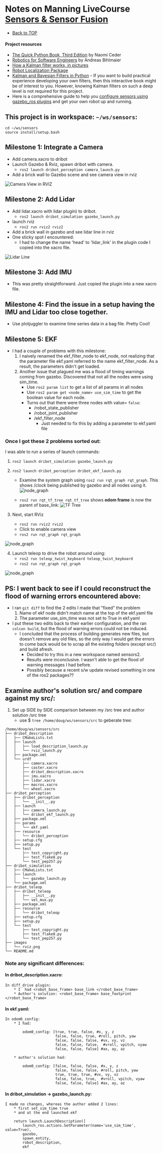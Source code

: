 # Notes on Manning LiveCourse [Sensors & Sensor Fusion](https://liveproject.manning.com/project/857/557/sensors-and-sensor-fusion?)

* [Back to TOP](https://github.com/dblanding/ROS2_live_course)

#### Project resources
* [The Quick Python Book, Third Edition](https://livebook.manning.com/book/the-quick-python-book-third-edition/about-this-book/) by Naomi Ceder
* [Robotics for Software Engineers](https://livebook.manning.com/book/robotics-for-software-engineers/welcome/v-2/) by Andreas Bihlmaier
* [How a Kalman filter works, in pictures](https://www.bzarg.com/p/how-a-kalman-filter-works-in-pictures/)
* [Robot Localization Package](http://docs.ros.org/en/noetic/api/robot_localization/html/index.html)
* [Kalman and Bayesian Filters in Python](https://github.com/rlabbe/Kalman-and-Bayesian-Filters-in-Python) – If you want to build practical experience developing your own filters, then this interactive book might be of interest to you. However, knowing Kalman filters on such a deep level is not required for this project.
* Here is a comprehensive guide to help you [configure sensors using gazebo_ros plugins](https://medium.com/@bytesrobotics/a-review-of-the-ros2-urdf-gazebo-sensor-91e947c633d7) and get your own robot up and running.
## This project is in workspace: `~/ws/sensors`:
```
cd ~/ws/sensors
source install/setup.bash
```
## Milestone 1: Integrate a Camera
* Add camera.xacro to dribot
* Launch Gazebo & Rviz, spawn dribot with camera.
    * `ros2 launch dribot_perception camera_launch.py`
* Add a brick wall to Gazebo scene and see camera view in rviz

![Camera View in RVIZ](images/wall.png)

## Milestone 2: Add Lidar
* Add lidar.xacro with lidar plugin) to dribot.
    * `ros2 launch dribot_simulation gazebo_launch.py`
* launch rviz
    * `ros2 run rviz2 rviz2`
* Add a brick wall in gazebo and see lidar line in rviz
* One sticky spot I encountered:
    * I had to change the name 'head' to 'lidar_link' in the plugin code I copied into the xacro file.

![Lidar Line](images/lidar_line.png)

## Milestone 3: Add IMU
* This was pretty straightforward. Just copied the plugin into a new xacro file.

## Milestone 4: Find the issue in a setup having the IMU and Lidar too close together.
* Use plotjuggler to examine time series data in a bag file. Pretty Cool!

## Milestone 5: EKF
* I had a couple of problems with this milestone:
    1. I naively renamed the ekf_filter_node to ekf_node, not realizing that the parameter file ekf.yaml referred to the name ekf_filter_node. As a result, the parameters didn't get loaded.
    2. Another issue that plagued me was a flood of timing warnings coming from gazebo. Discovered that not all the nodes were using sim_time.
        * Use `ros2 param list` to get a list of all params in all nodes
        * Use `ros2 param get <node_name> use_sim_time` to get the boolean value for each node.
        * Turns out that there were three nodes with value= `false`:
            * /robot_state_publisher
            * /robot_joint_publisher
            * /ekf_filter_node
                * Just needed to fix this by adding a parameter to ekf.yaml file

### Once I got these 2 problems sorted out:
I was able to run a series of launch commands:
1. `ros2 launch dribot_simulation gazebo_launch.py`
2. `ros2 launch dribot_perception dribot_ekf_launch.py`
    * Examine the system graph using `ros2 run rqt_graph rqt_graph`. This shows /clock being published by gazebo and all nodes using it.
![node_graph](images/rosgraph0.png)

    * `ros2 run rqt_tf_tree rqt_tf_tree` shows **odom frame** is now the parent of base_link:
![TF Tree](images/tf_tree_frames.png)

3. Next, start RViz
    * `ros2 run rviz2 rviz2`
    * Click to enable camera view
    * `ros2 run rqt_graph rqt_graph`

![node_graph](images/nodes&topics.png)

4. Launch teleop to drive the robot around using:
    * `ros2 run teleop_twist_keyboard teleop_twist_keyboard`
    * `ros2 run rqt_graph rqt_graph`

![node_graph](images/nodes&topics+kbrd.png)

## PS: I went back to see if I could reconstruct the flood of warning errors encountered above:
* I ran `git diff` to find the 2 edits I made that "fixed" the problem
    1. Name of ekf node didn't match name at the top of the ekf.yaml file
    2. The parameter use_sim_time was not set to True in ekf.yaml
* I put these two edits back to their earlier configuration, and the ran `colcon build`, but the flood of warning errors could not be induced.
    * I concluded that the process of building generates new files, but doesn't remove any old files, so the only way I would get the errors to come back would be to scrap all the existing folders (except src/) and build afresh.
        * Decided to try this in a new workspace named sensors2.
        * Results were inconclusive. I wasn't able to get the flood of warning messages I had before.
        * Possibly because a recent s/w update revised something in one of the ros2 packages??

## Examine author's solution src/ and compare against my src/:
1. Set up SIDE by SIDE comparison between my /src tree and author solution /src tree
    * use $ `tree /home/doug/ws/sensors/src` to geberate tree:
```
/home/doug/ws/sensors/src
├── dribot_description
│   ├── CMakeLists.txt
│   ├── launch
│   │   ├── load_description_launch.py
│   │   └── rviz_launch.py
│   ├── package.xml
│   └── urdf
│       ├── camera.xacro
│       ├── caster.xacro
│       ├── dribot_description.xacro
│       ├── imu.xacro
│       ├── lidar.xacro
│       ├── macros.xacro
│       └── wheel.xacro
├── dribot_perception
│   ├── dribot_perception
│   │   └── __init__.py
│   ├── launch
│   │   ├── camera_launch.py
│   │   └── dribot_ekf_launch.py
│   ├── package.xml
│   ├── params
│   │   └── ekf.yaml
│   ├── resource
│   │   └── dribot_perception
│   ├── setup.cfg
│   ├── setup.py
│   └── test
│       ├── test_copyright.py
│       ├── test_flake8.py
│       └── test_pep257.py
├── dribot_simulation
│   ├── CMakeLists.txt
│   ├── launch
│   │   └── gazebo_launch.py
│   └── package.xml
├── dribot_teleop
│   ├── dribot_teleop
│   │   ├── __init__.py
│   │   └── vel_mux.py
│   ├── package.xml
│   ├── resource
│   │   └── dribot_teleop
│   ├── setup.cfg
│   ├── setup.py
│   └── test
│       ├── test_copyright.py
│       ├── test_flake8.py
│       └── test_pep257.py
├── images
│   └── rviz.png
└── README.md
```

### Note any significant differences:

#### In dribot_description.xacro:
    In diff_drive plugin:
        * I  had <robot_base_frame> base_link </robot_base_frame>
        * Author's solution: <robot_base_frame> base_footprint </robot_base_frame>

#### In ekf.yaml:
    In odom0_config:
        * I had:
```
        odom0_config: [true, true, false, #x, y, z
                       false, false, true, #roll, pitch, yaw
                       false, false, false, #vx, vy, vz
                       false, false, false,  #vroll, vpitch, vyaw
                       false, false, false] #ax, ay, az
```

        * author's solution had:
```
        odom0_config: [false, false, false, #x, y, z
                       false, false, false, #roll, pitch, yaw
                       true, true, true, #vx, vy, vz
                       false, false, true,  #vroll, vpitch, vyaw
                       false, false, false] #ax, ay, az
```
#### In dribot_simulation -> gazebo_launch.py:
    I made no changes, whereas the author added 2 lines:
        * first set_sim_time true
        * and at the end launched ekf
```
    return launch.LaunchDescription([
        launch_ros.actions.SetParameter(name='use_sim_time', value=True),
        gazebo,
        spawn_entity,
        robot_description,
        ekf
```
